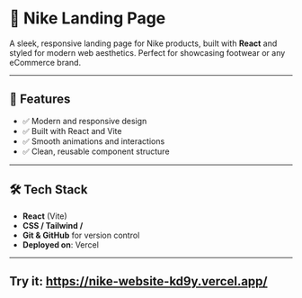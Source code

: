 # 👟 Nike Landing Page

A sleek, responsive landing page for Nike products, built with **React** and styled for modern web aesthetics. Perfect for showcasing footwear or any eCommerce brand.

---

## 🚀 Features

- ✅ Modern and responsive design
- ✅ Built with React and Vite
- ✅ Smooth animations and interactions
- ✅ Clean, reusable component structure

---

## 🛠 Tech Stack

- **React** (Vite)
- **CSS / Tailwind /** 
- **Git & GitHub** for version control
- **Deployed on**: Vercel 

---

## Try it: https://nike-website-kd9y.vercel.app/
